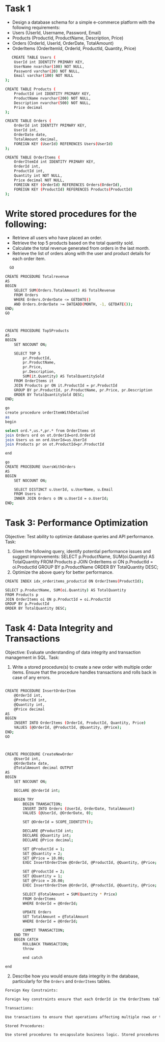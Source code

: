 # Task 1
- Design a database schema for a simple e-commerce platform with the following requirements:
- Users (UserId, Username, Password, Email)
- Products (ProductId, ProductName, Description, Price)
- Orders (OrderId, UserId, OrderDate, TotalAmount)
- OrderItems (OrderItemId, OrderId, ProductId, Quantity, Price)

```sh
   CREATE TABLE Users (
    UserId int IDENTITY PRIMARY KEY,
    UserName nvarchar(100) NOT NULL,
    Password varchar(20) NOT NULL,
    Email varchar(100) NOT NULL
);

CREATE TABLE Products (
    ProductId int IDENTITY PRIMARY KEY,
    ProductName nvarchar(200) NOT NULL,
    Description nvarchar(500) NOT NULL,
    Price decimal
);

CREATE TABLE Orders (
    OrderId int IDENTITY PRIMARY KEY,
    UserId int,
    OrderDate date,
    TotalAmount decimal,
    FOREIGN KEY (UserId) REFERENCES Users(UserId)
);

CREATE TABLE OrderItems (
    OrderItemId int IDENTITY PRIMARY KEY,
    OrderId int,
    ProductId int,
    Quantity int NOT NULL,
    Price decimal NOT NULL,
    FOREIGN KEY (OrderId) REFERENCES Orders(OrderId), 
    FOREIGN KEY (ProductId) REFERENCES Products(ProductId) 
);
```
#  Write stored procedures for the following:
- Retrieve all users who have placed an order.
- Retrieve the top 5 products based on the total quantity sold.
- Calculate the total revenue generated from orders in the last month.
- Retrieve the list of orders along with the user and product details for each order item.
  
```sh
  GO

CREATE PROCEDURE Totalrevenue
AS
BEGIN
    SELECT SUM(Orders.TotalAmount) AS TotalRevenue
    FROM Orders
    WHERE Orders.OrderDate <= GETDATE()
    AND Orders.OrderDate >= DATEADD(MONTH, -1, GETDATE());
END;
GO



CREATE PROCEDURE Top5Products
AS
BEGIN
    SET NOCOUNT ON;

    SELECT TOP 5 
        pr.ProductId,
        pr.ProductName,
        pr.Price,
        pr.Description,
        SUM(it.Quantity) AS TotalQuantitySold
    FROM OrderItems it
    JOIN Products pr ON it.ProductId = pr.ProductId
    GROUP BY pr.ProductId, pr.ProductName, pr.Price, pr.Description
    ORDER BY TotalQuantitySold DESC;
END;

go
create procedure orderItemWithDetailed
as
begin

select ord.*,us.*,pr.* from OrderItems ot
join Orders ord on ot.OrderId=ord.OrderId
join Users us on ord.UserId=us.UserId
join Products pr on ot.ProductId=pr.ProductId

end

go
CREATE PROCEDURE UsersWithOrders
AS
BEGIN
    SET NOCOUNT ON;

    SELECT DISTINCT u.UserId, u.UserName, u.Email
    FROM Users u
    INNER JOIN Orders o ON u.UserId = o.UserId;
END;
```

# Task 3: Performance Optimization
Objective: Test ability to optimize database queries and API performance.
Task:
1. Given the following query, identify potential performance issues and suggest improvements:
SELECT p.ProductName, SUM(oi.Quantity) AS TotalQuantity
FROM Products p
JOIN OrderItems oi ON p.ProductId = oi.ProductId
GROUP BY p.ProductName
ORDER BY TotalQuantity DESC;
2. Optimize the above query for better performance.

```sh
CREATE INDEX idx_orderitems_productid ON OrderItems(ProductId);

SELECT p.ProductName, SUM(oi.Quantity) AS TotalQuantity
FROM Products p
JOIN OrderItems oi ON p.ProductId = oi.ProductId
GROUP BY p.ProductId
ORDER BY TotalQuantity DESC;
```

# Task 4: Data Integrity and Transactions
Objective: Evaluate understanding of data integrity and transaction management in SQL.
Task:
1. Write a stored procedure(s) to create a new order with multiple order items. Ensure that the
procedure handles transactions and rolls back in case of any errors.

```sh

CREATE PROCEDURE InsertOrderItem
    @OrderId int,
    @ProductId int,
    @Quantity int,
    @Price decimal
AS
BEGIN
    INSERT INTO OrderItems (OrderId, ProductId, Quantity, Price)
    VALUES (@OrderId, @ProductId, @Quantity, @Price);
END;
GO



CREATE PROCEDURE CreateNewOrder
    @UserId int,
    @OrderDate date,
    @TotalAmount decimal OUTPUT
AS
BEGIN
    SET NOCOUNT ON;

    DECLARE @OrderId int;

    BEGIN TRY
        BEGIN TRANSACTION;
        INSERT INTO Orders (UserId, OrderDate, TotalAmount)
        VALUES (@UserId, @OrderDate, 0);

        SET @OrderId = SCOPE_IDENTITY();

        DECLARE @ProductId int;
        DECLARE @Quantity int;
        DECLARE @Price decimal;

        SET @ProductId = 1;
        SET @Quantity = 2;
        SET @Price = 10.00;
        EXEC InsertOrderItem @OrderId, @ProductId, @Quantity, @Price;

        SET @ProductId = 2;
        SET @Quantity = 1;
        SET @Price = 20.00;
        EXEC InsertOrderItem @OrderId, @ProductId, @Quantity, @Price;

        SELECT @TotalAmount = SUM(Quantity * Price)
        FROM OrderItems
        WHERE OrderId = @OrderId;

        UPDATE Orders
        SET TotalAmount = @TotalAmount
        WHERE OrderId = @OrderId;

        COMMIT TRANSACTION;
    END TRY
    BEGIN CATCH
        ROLLBACK TRANSACTION;
		throw
		
		end catch

end
```
2. Describe how you would ensure data integrity in the database, particularly for the `Orders` and
`OrderItems` tables.
```sh
Foreign Key Constraints:

Foreign key constraints ensure that each OrderId in the OrderItems table corresponds to a valid OrderId in the Orders table, and each ProductId in the OrderItems table corresponds to a valid ProductId in the Products table.
```
```sh
Transactions:

Use transactions to ensure that operations affecting multiple rows or tables are atomic. If any part of the transaction fails, the entire transaction can be rolled back, ensuring that the database remains in a consistent state.
```
```sh
Stored Procedures:

Use stored procedures to encapsulate business logic. Stored procedures can ensure that operations are performed in a controlled manner, validating input data and maintaining consistency.
```



